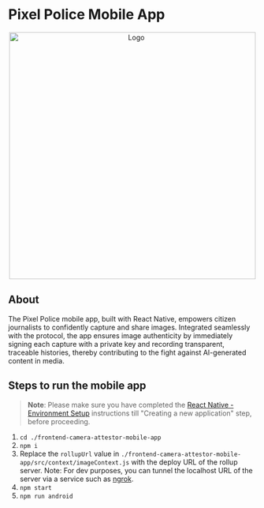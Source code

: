# Pixel Police Mobile App

<div align="center">
    <img src="https://github.com/nlok5923/attestation-rollup/assets/76112446/74a3271c-9622-4be4-90a7-295fdea970a2" alt="Logo" height="500">
</div>

## About
The Pixel Police mobile app, built with React Native, empowers citizen journalists to confidently capture and share images. Integrated seamlessly with the protocol, the app ensures image authenticity by immediately signing each capture with a private key and recording transparent, traceable histories, thereby contributing to the fight against AI-generated content in media.

## Steps to run the mobile app
>**Note**: Please make sure you have completed the [React Native - Environment Setup](https://reactnative.dev/docs/environment-setup) instructions till "Creating a new application" step, before proceeding.
1. ``` cd ./frontend-camera-attestor-mobile-app ```
2. ``` npm i ```
3. Replace the ``` rollupUrl ``` value in ``` ./frontend-camera-attestor-mobile-app/src/context/imageContext.js ``` with the deploy URL of the rollup server. Note: For dev purposes, you can tunnel the localhost URL of the server via a service such as [ngrok](https://ngrok.com/).
4. ``` npm start ```
5. ``` npm run android ```
